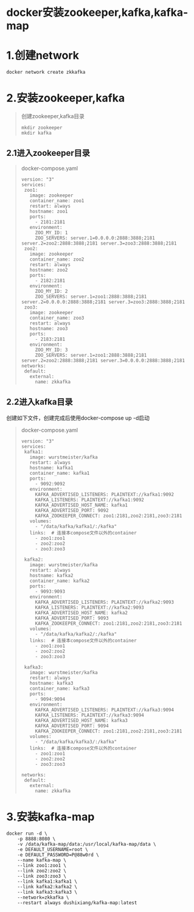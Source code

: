 # docker安装zookeeper,kafka,kafka-map



# 1.创建network

```
docker network create zkkafka
```

# 2.安装zookeeper,kafka

>创建zookeeper,kafka目录
>
>```
>mkdir zookeeper
>mkdir kafka
>```

## 2.1进入zookeeper目录

>docker-compose.yaml
>
>```
>version: "3"
>services:
>  zoo1:
>    image: zookeeper   
>    container_name: zoo1
>    restart: always
>    hostname: zoo1            
>    ports:
>      - 2181:2181 
>    environment:       
>      ZOO_MY_ID: 1   
>      ZOO_SERVERS: server.1=0.0.0.0:2888:3888;2181 server.2=zoo2:2888:3888;2181 server.3=zoo3:2888:3888;2181  
>  zoo2:
>    image: zookeeper
>    container_name: zoo2
>    restart: always
>    hostname: zoo2        
>    ports:
>      - 2182:2181
>    environment:
>      ZOO_MY_ID: 2
>      ZOO_SERVERS: server.1=zoo1:2888:3888;2181 server.2=0.0.0.0:2888:3888;2181 server.3=zoo3:2888:3888;2181
>  zoo3:
>    image: zookeeper
>    container_name: zoo3
>    restart: always
>    hostname: zoo3     
>    ports:
>      - 2183:2181
>    environment:
>      ZOO_MY_ID: 3
>      ZOO_SERVERS: server.1=zoo1:2888:3888;2181 server.2=zoo2:2888:3888;2181 server.3=0.0.0.0:2888:3888;2181
>networks:
>  default: 
>    external:
>      name: zkkafka
>```
>
>

## 2.2进入kafka目录

创建如下文件，创建完成后使用docker-compose up -d启动

>docker-compose.yaml
>
>```
>version: "3"
>services:
>  kafka1:
>    image: wurstmeister/kafka
>    restart: always
>    hostname: kafka1
>    container_name: kafka1
>    ports:
>      - 9092:9092
>    environment:
>      KAFKA_ADVERTISED_LISTENERS: PLAINTEXT://kafka1:9092
>      KAFKA_LISTENERS: PLAINTEXT://kafka1:9092
>      KAFKA_ADVERTISED_HOST_NAME: kafka1
>      KAFKA_ADVERTISED_PORT: 9092
>      KAFKA_ZOOKEEPER_CONNECT: zoo1:2181,zoo2:2181,zoo3:2181
>    volumes:
>      - "/data/kafka/kafka1/:/kafka"
>    links:  # 连接本compose文件以外的container
>      - zoo1:zoo1
>      - zoo2:zoo2
>      - zoo3:zoo3
>
>  kafka2:
>    image: wurstmeister/kafka
>    restart: always
>    hostname: kafka2
>    container_name: kafka2
>    ports:
>      - 9093:9093
>    environment:
>      KAFKA_ADVERTISED_LISTENERS: PLAINTEXT://kafka2:9093
>      KAFKA_LISTENERS: PLAINTEXT://kafka2:9093
>      KAFKA_ADVERTISED_HOST_NAME: kafka2
>      KAFKA_ADVERTISED_PORT: 9093
>      KAFKA_ZOOKEEPER_CONNECT: zoo1:2181,zoo2:2181,zoo3:2181
>    volumes:
>      - "/data/kafka/kafka2/:/kafka"
>    links:  # 连接本compose文件以外的container
>      - zoo1:zoo1
>      - zoo2:zoo2
>      - zoo3:zoo3
>
>  kafka3:
>    image: wurstmeister/kafka
>    restart: always
>    hostname: kafka3
>    container_name: kafka3
>    ports:
>      - 9094:9094
>    environment:
>      KAFKA_ADVERTISED_LISTENERS: PLAINTEXT://kafka3:9094
>      KAFKA_LISTENERS: PLAINTEXT://kafka3:9094
>      KAFKA_ADVERTISED_HOST_NAME: kafka3
>      KAFKA_ADVERTISED_PORT: 9094
>      KAFKA_ZOOKEEPER_CONNECT: zoo1:2181,zoo2:2181,zoo3:2181
>    volumes:
>      - "/data/kafka/kafka3/:/kafka"
>    links:  # 连接本compose文件以外的container
>      - zoo1:zoo1
>      - zoo2:zoo2
>      - zoo3:zoo3
>
>networks:
>  default:
>    external:
>      name: zkkafka
>```
>
>

# 3.安装kafka-map

```
docker run -d \
    -p 8888:8080 \
    -v /data/kafka-map/data:/usr/local/kafka-map/data \
    -e DEFAULT_USERNAME=root \
    -e DEFAULT_PASSWORD=P@88w0rd \
    --name kafka-map \
    --link zoo1:zoo1 \
    --link zoo2:zoo2 \
    --link zoo3:zoo3 \
    --link kafka1:kafka1 \
    --link kafka2:kafka2 \
    --link kafka3:kafka3 \
    --network=zkkafka \
    --restart always dushixiang/kafka-map:latest
```

